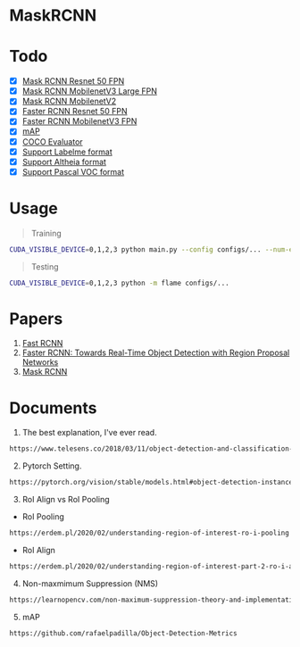 # MaskRCNN

# Todo

- [x] [Mask RCNN Resnet 50 FPN](https://github.com/phungpx/maskRCNN_pytorch/blob/main/flame/core/model/maskrcnn/maskrcnn_resnet50_fpn_v2.py)
- [x] [Mask RCNN MobilenetV3 Large FPN](https://github.com/phungpx/maskRCNN_pytorch/blob/main/flame/core/model/maskrcnn/maskrcnn_mobilenetv3_large_fpn.py)
- [x] [Mask RCNN MobilenetV2](https://github.com/phungpx/maskRCNN_pytorch/blob/main/flame/core/model/maskrcnn/maskrcnn_mobilenetv2.py)
- [x] [Faster RCNN Resnet 50 FPN](https://github.com/phungpx/maskRCNN_pytorch/blob/main/flame/core/model/maskrcnn/fasterrcnn_resnet50_fpn_v2.py)
- [x] [Faster RCNN MobilenetV3 FPN](https://github.com/phungpx/maskRCNN_pytorch/blob/main/flame/core/model/maskrcnn/fasterrcnn_mobilenetv3_fpn.py)
- [x] [mAP](https://github.com/phungpx/maskRCNN_pytorch/blob/main/flame/core/metric/mAP.py)
- [x] [COCO Evaluator](https://github.com/phungpx/maskRCNN_pytorch/blob/main/flame/core/metric/COCO_eval.py)
- [x] [Support Labelme format](https://github.com/phungpx/maskRCNN_pytorch/blob/main/flame/core/data/labelme_dataset.py)
- [x] [Support Altheia format](https://github.com/phungpx/maskRCNN_pytorch/blob/main/flame/core/data/altheia_dataset.py)
- [x] [Support Pascal VOC format](https://github.com/phungpx/maskRCNN_pytorch/blob/main/flame/core/data/pascal_dataset.py)

# Usage

> Training

```bash
CUDA_VISIBLE_DEVICE=0,1,2,3 python main.py --config configs/... --num-epochs <x> --gpu-indices 0,1,2,3
```

> Testing

```bash
CUDA_VISIBLE_DEVICE=0,1,2,3 python -m flame configs/...
```

# Papers

1. [Fast RCNN](https://arxiv.org/pdf/1504.08083.pdf)
2. [Faster RCNN: Towards Real-Time Object Detection with Region Proposal Networks](https://arxiv.org/pdf/1506.01497.pdf)
3. [Mask RCNN](https://arxiv.org/pdf/1703.06870.pdf)

# Documents

1. The best explanation, I've ever read.

```bash
https://www.telesens.co/2018/03/11/object-detection-and-classification-using-r-cnns/
```

2. Pytorch Setting.

```bash
https://pytorch.org/vision/stable/models.html#object-detection-instance-segmentation-and-person-keypoint-detection
```

3. RoI Align vs RoI Pooling

- RoI Pooling

```bash
https://erdem.pl/2020/02/understanding-region-of-interest-ro-i-pooling
```

- RoI Align

```bash
https://erdem.pl/2020/02/understanding-region-of-interest-part-2-ro-i-align
```

4. Non-maxmimum Suppression (NMS)

```bash
https://learnopencv.com/non-maximum-suppression-theory-and-implementation-in-pytorch/
```

5. mAP

```bash
https://github.com/rafaelpadilla/Object-Detection-Metrics
```
